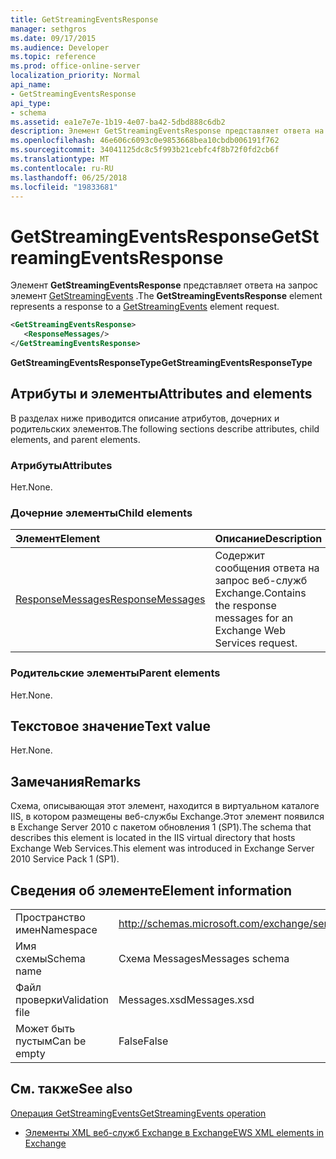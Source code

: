 ```yaml
---
title: GetStreamingEventsResponse
manager: sethgros
ms.date: 09/17/2015
ms.audience: Developer
ms.topic: reference
ms.prod: office-online-server
localization_priority: Normal
api_name:
- GetStreamingEventsResponse
api_type:
- schema
ms.assetid: ea1e7e7e-1b19-4e07-ba42-5dbd888c6db2
description: Элемент GetStreamingEventsResponse представляет ответа на запрос элемент GetStreamingEvents.
ms.openlocfilehash: 46e606c6093c0e9853668bea10cbdb006191f762
ms.sourcegitcommit: 34041125dc8c5f993b21cebfc4f8b72f0fd2cb6f
ms.translationtype: MT
ms.contentlocale: ru-RU
ms.lasthandoff: 06/25/2018
ms.locfileid: "19833681"
---
```

# <a name="getstreamingeventsresponse"></a><span data-ttu-id="2be17-103">GetStreamingEventsResponse</span><span class="sxs-lookup"><span data-stu-id="2be17-103">GetStreamingEventsResponse</span></span>

<span data-ttu-id="2be17-104">Элемент **GetStreamingEventsResponse** представляет ответа на запрос элемент [GetStreamingEvents](getstreamingevents.md) .</span><span class="sxs-lookup"><span data-stu-id="2be17-104">The **GetStreamingEventsResponse** element represents a response to a [GetStreamingEvents](getstreamingevents.md) element request.</span></span> 
  
```xml
<GetStreamingEventsResponse>
   <ResponseMessages/>
</GetStreamingEventsResponse>
```

 <span data-ttu-id="2be17-105">**GetStreamingEventsResponseType**</span><span class="sxs-lookup"><span data-stu-id="2be17-105">**GetStreamingEventsResponseType**</span></span>
## <a name="attributes-and-elements"></a><span data-ttu-id="2be17-106">Атрибуты и элементы</span><span class="sxs-lookup"><span data-stu-id="2be17-106">Attributes and elements</span></span>

<span data-ttu-id="2be17-107">В разделах ниже приводится описание атрибутов, дочерних и родительских элементов.</span><span class="sxs-lookup"><span data-stu-id="2be17-107">The following sections describe attributes, child elements, and parent elements.</span></span>
  
### <a name="attributes"></a><span data-ttu-id="2be17-108">Атрибуты</span><span class="sxs-lookup"><span data-stu-id="2be17-108">Attributes</span></span>

<span data-ttu-id="2be17-109">Нет.</span><span class="sxs-lookup"><span data-stu-id="2be17-109">None.</span></span>
  
### <a name="child-elements"></a><span data-ttu-id="2be17-110">Дочерние элементы</span><span class="sxs-lookup"><span data-stu-id="2be17-110">Child elements</span></span>

|<span data-ttu-id="2be17-111">**Элемент**</span><span class="sxs-lookup"><span data-stu-id="2be17-111">**Element**</span></span>|<span data-ttu-id="2be17-112">**Описание**</span><span class="sxs-lookup"><span data-stu-id="2be17-112">**Description**</span></span>|
|:-----|:-----|
|[<span data-ttu-id="2be17-113">ResponseMessages</span><span class="sxs-lookup"><span data-stu-id="2be17-113">ResponseMessages</span></span>](responsemessages.md) <br/> |<span data-ttu-id="2be17-114">Содержит сообщения ответа на запрос веб-служб Exchange.</span><span class="sxs-lookup"><span data-stu-id="2be17-114">Contains the response messages for an Exchange Web Services request.</span></span>  <br/> |
   
### <a name="parent-elements"></a><span data-ttu-id="2be17-115">Родительские элементы</span><span class="sxs-lookup"><span data-stu-id="2be17-115">Parent elements</span></span>

<span data-ttu-id="2be17-116">Нет.</span><span class="sxs-lookup"><span data-stu-id="2be17-116">None.</span></span>
  
## <a name="text-value"></a><span data-ttu-id="2be17-117">Текстовое значение</span><span class="sxs-lookup"><span data-stu-id="2be17-117">Text value</span></span>

<span data-ttu-id="2be17-118">Нет.</span><span class="sxs-lookup"><span data-stu-id="2be17-118">None.</span></span>
  
## <a name="remarks"></a><span data-ttu-id="2be17-119">Замечания</span><span class="sxs-lookup"><span data-stu-id="2be17-119">Remarks</span></span>

<span data-ttu-id="2be17-120">Схема, описывающая этот элемент, находится в виртуальном каталоге IIS, в котором размещены веб-службы Exchange.Этот элемент появился в Exchange Server 2010 с пакетом обновления 1 (SP1).</span><span class="sxs-lookup"><span data-stu-id="2be17-120">The schema that describes this element is located in the IIS virtual directory that hosts Exchange Web Services.This element was introduced in Exchange Server 2010 Service Pack 1 (SP1).</span></span>
  
## <a name="element-information"></a><span data-ttu-id="2be17-121">Сведения об элементе</span><span class="sxs-lookup"><span data-stu-id="2be17-121">Element information</span></span>

|||
|:-----|:-----|
|<span data-ttu-id="2be17-122">Пространство имен</span><span class="sxs-lookup"><span data-stu-id="2be17-122">Namespace</span></span>  <br/> |http://schemas.microsoft.com/exchange/services/2006/messages  <br/> |
|<span data-ttu-id="2be17-123">Имя схемы</span><span class="sxs-lookup"><span data-stu-id="2be17-123">Schema name</span></span>  <br/> |<span data-ttu-id="2be17-124">Схема Messages</span><span class="sxs-lookup"><span data-stu-id="2be17-124">Messages schema</span></span>  <br/> |
|<span data-ttu-id="2be17-125">Файл проверки</span><span class="sxs-lookup"><span data-stu-id="2be17-125">Validation file</span></span>  <br/> |<span data-ttu-id="2be17-126">Messages.xsd</span><span class="sxs-lookup"><span data-stu-id="2be17-126">Messages.xsd</span></span>  <br/> |
|<span data-ttu-id="2be17-127">Может быть пустым</span><span class="sxs-lookup"><span data-stu-id="2be17-127">Can be empty</span></span>  <br/> |<span data-ttu-id="2be17-128">False</span><span class="sxs-lookup"><span data-stu-id="2be17-128">False</span></span>  <br/> |
   
## <a name="see-also"></a><span data-ttu-id="2be17-129">См. также</span><span class="sxs-lookup"><span data-stu-id="2be17-129">See also</span></span>



[<span data-ttu-id="2be17-130">Операция GetStreamingEvents</span><span class="sxs-lookup"><span data-stu-id="2be17-130">GetStreamingEvents operation</span></span>](getstreamingevents-operation.md)


- [<span data-ttu-id="2be17-131">Элементы XML веб-служб Exchange в Exchange</span><span class="sxs-lookup"><span data-stu-id="2be17-131">EWS XML elements in Exchange</span></span>](ews-xml-elements-in-exchange.md)

